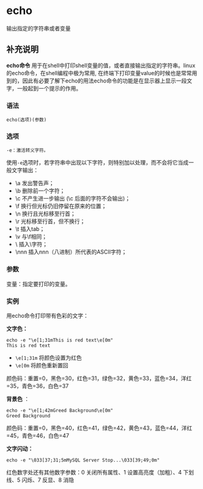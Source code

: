 echo
===

输出指定的字符串或者变量

## 补充说明

**echo命令** 用于在shell中打印shell变量的值，或者直接输出指定的字符串。linux的echo命令，在shell编程中极为常用, 在终端下打印变量value的时候也是常常用到的，因此有必要了解下echo的用法echo命令的功能是在显示器上显示一段文字，一般起到一个提示的作用。

### 语法  

```
echo(选项)(参数)
```

### 选项  

```
-e：激活转义字符。
```

使用`-e`选项时，若字符串中出现以下字符，则特别加以处理，而不会将它当成一般文字输出：

*   \a 发出警告声；
*   \b 删除前一个字符；
*   \c 不产生进一步输出 (\c 后面的字符不会输出)；
*   \f 换行但光标仍旧停留在原来的位置；
*   \n 换行且光标移至行首；
*   \r 光标移至行首，但不换行；
*   \t 插入tab；
*   \v 与\f相同；
*   \\ 插入\字符；
*   \nnn 插入nnn（八进制）所代表的ASCII字符；

### 参数  

变量：指定要打印的变量。

### 实例  

用echo命令打印带有色彩的文字：

 **文字色：** 

```
echo -e "\e[1;31mThis is red text\e[0m"
This is red text
```

*   `\e[1;31m` 将颜色设置为红色
*   `\e[0m` 将颜色重新置回

颜色码：重置=0，黑色=30，红色=31，绿色=32，黄色=33，蓝色=34，洋红=35，青色=36，白色=37

 **背景色** ：

```
echo -e "\e[1;42mGreed Background\e[0m"
Greed Background
```

颜色码：重置=0，黑色=40，红色=41，绿色=42，黄色=43，蓝色=44，洋红=45，青色=46，白色=47

 **文字闪动：** 

```
echo -e "\033[37;31;5mMySQL Server Stop...\033[39;49;0m"

```

红色数字处还有其他数字参数：0 关闭所有属性、1 设置高亮度（加粗）、4 下划线、5 闪烁、7 反显、8 消隐


<!-- Linux命令行搜索引擎：https://jaywcjlove.github.io/linux-command/ -->
